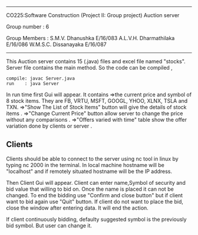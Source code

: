 *******************************************************************************************************
CO225:Software Construction (Project II: Group project)
Auction server

Group number  : 6

Group Members : S.M.V. Dhanushka 			E/16/083
				A.L.V.H. Dharmathilaka    	E/16/086
				W.M.S.C. Dissanayaka		E/16/087

*******************************************************************************************************

This Auction server contains 15 (.java) files and excel file named "stocks".
Server file contains the main method. So the code can be compiled ,

	compile: javac Server.java
	run    : java Server
	
In run time first Gui will appear. It contains 
	=>the current price and symbol of 8 stock items.
	  They are  FB, VRTU, MSFT, GOOGL, YHOO, XLNX, TSLA and TXN.
	=>"Show The List of Stock Items" button will give the details of  stock items .
	=>"Change Current Price" button allow server to change the price without any comparisons .
	=>"Offers varied with time" table show the offer variation done by clients or server .
	
Clients
--------

Clients should be able to connect to the server using nc tool in linux by typing 
nc <hostname> 2000 in the terminal.
In local machine hostname will be "localhost" and if remotely situated hostname will be the IP address.

Then Client Gui will appear.
	Client can enter name,Symbol of security and bid value that willing to bid on. Once the name is placed
	it can not be changed. To end the bidding use "Confirm and close button" but if client want to bid
	again use "Quit" button. If client do not want to place the bid, 
	close the window after entering data. It will end the action.

If client continuously bidding, defaulty suggested symbol is the previously bid symbol. But user can change it.
